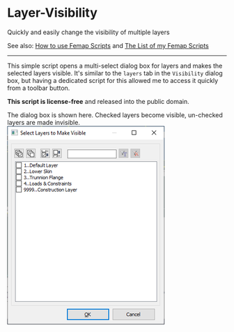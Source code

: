 # Layer-Visibility
Quickly and easily change the visibility of multiple layers

See also: [How to use Femap Scripts](https://github.com/aaronjasso/How_to_use_Femap_Scripts) and [The List of my Femap Scripts](https://github.com/aaronjasso/My-Femap-Scripts)

---

This simple script opens a multi-select dialog box for layers and makes the selected layers visible. It's similar to the `layers` tab in the `Visibility` dialog box, but having a dedicated script for this allowed me to access it quickly from a toolbar button.

**This script is license-free** and released into the public domain.

The dialog box is shown here. Checked layers become visible, un-checked layers are made invisible.
![Layer vis](images/dialog.png)
